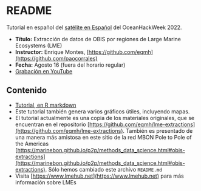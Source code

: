 # README

Tutorial en español del [satélite en Español](https://oceanhackweek.github.io/ohw22/espanol/index.es.html) del OceanHackWeek 2022.

- **Título:** Extracción de datos de OBIS por regiones de Large Marine Ecosystems (LME)
- **Instructor:** Enrique Montes, [https://github.com/eqmh](https://github.com/paocorrales)
- **Fecha:** Agosto 16 (fuera del horario regular)
- [Grabación en YouTube](https://www.youtube.com/watch?v=1O1RoXyet5g&list=PLA6PlfxWZPLTPQ_OIr3dDPF9FRiHQXoVF&index=1)

## Contenido

- [Tutorial, en R markdown](lme_extractions.Rmd)
- Este tutorial también genera varios gráficos útiles, incluyendo mapas.
- El tutorial actualmente es una copia de los materiales originales, que se encuentran en el repositorio [https://github.com/eqmh/lme-extractions](https://github.com/eqmh/lme-extractions). También es presentado de una manera más amistosa en este sitio de la red MBON Pole to Pole of the Americas [https://marinebon.github.io/p2p/methods_data_science.html#obis-extractions](https://marinebon.github.io/p2p/methods_data_science.html#obis-extractions). Sólo hemos cambiado este archivo `README.md`
- Visita [https://www.lmehub.net](https://www.lmehub.net) para más información sobre LMEs
